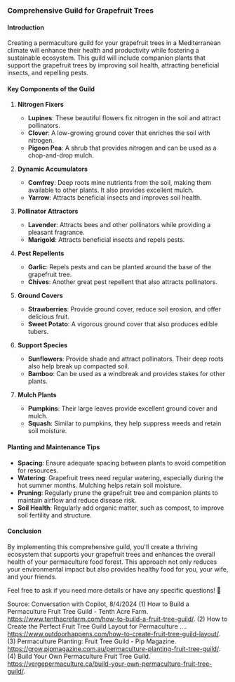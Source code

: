 
### Comprehensive Guild for Grapefruit Trees

#### Introduction
Creating a permaculture guild for your grapefruit trees in a Mediterranean climate will enhance their health and productivity while fostering a sustainable ecosystem. This guild will include companion plants that support the grapefruit trees by improving soil health, attracting beneficial insects, and repelling pests.

#### Key Components of the Guild

1. **Nitrogen Fixers**
   - **Lupines**: These beautiful flowers fix nitrogen in the soil and attract pollinators.
   - **Clover**: A low-growing ground cover that enriches the soil with nitrogen.
   - **Pigeon Pea**: A shrub that provides nitrogen and can be used as a chop-and-drop mulch.

2. **Dynamic Accumulators**
   - **Comfrey**: Deep roots mine nutrients from the soil, making them available to other plants. It also provides excellent mulch.
   - **Yarrow**: Attracts beneficial insects and improves soil health.

3. **Pollinator Attractors**
   - **Lavender**: Attracts bees and other pollinators while providing a pleasant fragrance.
   - **Marigold**: Attracts beneficial insects and repels pests.

4. **Pest Repellents**
   - **Garlic**: Repels pests and can be planted around the base of the grapefruit tree.
   - **Chives**: Another great pest repellent that also attracts pollinators.

5. **Ground Covers**
   - **Strawberries**: Provide ground cover, reduce soil erosion, and offer delicious fruit.
   - **Sweet Potato**: A vigorous ground cover that also produces edible tubers.

6. **Support Species**
   - **Sunflowers**: Provide shade and attract pollinators. Their deep roots also help break up compacted soil.
   - **Bamboo**: Can be used as a windbreak and provides stakes for other plants.

7. **Mulch Plants**
   - **Pumpkins**: Their large leaves provide excellent ground cover and mulch.
   - **Squash**: Similar to pumpkins, they help suppress weeds and retain soil moisture.

#### Planting and Maintenance Tips

- **Spacing**: Ensure adequate spacing between plants to avoid competition for resources.
- **Watering**: Grapefruit trees need regular watering, especially during the hot summer months. Mulching helps retain soil moisture.
- **Pruning**: Regularly prune the grapefruit tree and companion plants to maintain airflow and reduce disease risk.
- **Soil Health**: Regularly add organic matter, such as compost, to improve soil fertility and structure.

#### Conclusion
By implementing this comprehensive guild, you'll create a thriving ecosystem that supports your grapefruit trees and enhances the overall health of your permaculture food forest. This approach not only reduces your environmental impact but also provides healthy food for you, your wife, and your friends.

Feel free to ask if you need more details or have any specific questions! 🌿

Source: Conversation with Copilot, 8/4/2024
(1) How to Build a Permaculture Fruit Tree Guild - Tenth Acre Farm. https://www.tenthacrefarm.com/how-to-build-a-fruit-tree-guild/.
(2) How to Create the Perfect Fruit Tree Guild Layout for Permaculture .... https://www.outdoorhappens.com/how-to-create-fruit-tree-guild-layout/.
(3) Permaculture Planting: Fruit Tree Guild - Pip Magazine. https://grow.pipmagazine.com.au/permaculture-planting-fruit-tree-guild/.
(4) Build Your Own Permaculture Fruit Tree Guild. https://vergepermaculture.ca/build-your-own-permaculture-fruit-tree-guild/.